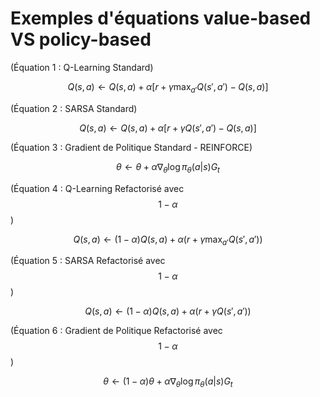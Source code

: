 # Exemples d'équations value-based VS policy-based

(Équation 1 : Q-Learning Standard)



$$
Q(s, a) \leftarrow Q(s, a) + \alpha \left[ r + \gamma \max_{a'} Q(s', a') - Q(s, a) \right]
$$  


(Équation 2 : SARSA Standard)

$$
Q(s, a) \leftarrow Q(s, a) + \alpha \left[ r + \gamma Q(s', a') - Q(s, a) \right]
$$  



(Équation 3 : Gradient de Politique Standard - REINFORCE)


$$
\theta \leftarrow \theta + \alpha \nabla_\theta \log \pi_\theta(a|s) G_t
$$  



(Équation 4 : Q-Learning Refactorisé avec $$1 - \alpha$$)


$$
Q(s, a) \leftarrow (1 - \alpha) Q(s, a) + \alpha \left( r + \gamma \max_{a'} Q(s', a') \right)
$$  



(Équation 5 : SARSA Refactorisé avec $$1 - \alpha$$)


$$
Q(s, a) \leftarrow (1 - \alpha) Q(s, a) + \alpha \left( r + \gamma Q(s', a') \right)
$$  



(Équation 6 : Gradient de Politique Refactorisé avec $$1 - \alpha$$)

$$
\theta \leftarrow (1 - \alpha) \theta + \alpha \nabla_\theta \log \pi_\theta(a|s) G_t
$$  

